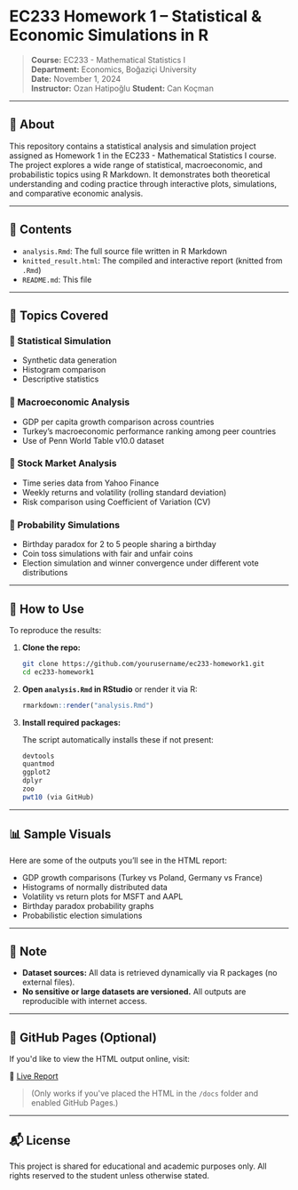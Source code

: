 # EC233 Homework 1 – Statistical & Economic Simulations in R

> **Course:** EC233 - Mathematical Statistics I  
> **Department:** Economics, Boğaziçi University  
> **Date:** November 1, 2024  
> **Instructor:** Ozan Hatipoğlu
> **Student:** Can Koçman

---

## 📘 About

This repository contains a statistical analysis and simulation project assigned as Homework 1 in the EC233 - Mathematical Statistics I course. The project explores a wide range of statistical, macroeconomic, and probabilistic topics using R Markdown. It demonstrates both theoretical understanding and coding practice through interactive plots, simulations, and comparative economic analysis.

---

## 📂 Contents

- `analysis.Rmd`: The full source file written in R Markdown
- `knitted_result.html`: The compiled and interactive report (knitted from `.Rmd`)
- `README.md`: This file

---

## 🧪 Topics Covered

### 🔹 Statistical Simulation

- Synthetic data generation
- Histogram comparison
- Descriptive statistics

### 🔹 Macroeconomic Analysis

- GDP per capita growth comparison across countries
- Turkey’s macroeconomic performance ranking among peer countries
- Use of Penn World Table v10.0 dataset

### 🔹 Stock Market Analysis

- Time series data from Yahoo Finance
- Weekly returns and volatility (rolling standard deviation)
- Risk comparison using Coefficient of Variation (CV)

### 🔹 Probability Simulations

- Birthday paradox for 2 to 5 people sharing a birthday
- Coin toss simulations with fair and unfair coins
- Election simulation and winner convergence under different vote distributions

---

## 🧰 How to Use

To reproduce the results:

1. **Clone the repo:**

   ```bash
   git clone https://github.com/yourusername/ec233-homework1.git
   cd ec233-homework1
   ```

2. **Open `analysis.Rmd` in RStudio** or render it via R:

   ```r
   rmarkdown::render("analysis.Rmd")
   ```

3. **Install required packages:**

   The script automatically installs these if not present:

   ```r
   devtools
   quantmod
   ggplot2
   dplyr
   zoo
   pwt10 (via GitHub)
   ```

---

## 📊 Sample Visuals

Here are some of the outputs you’ll see in the HTML report:

- GDP growth comparisons (Turkey vs Poland, Germany vs France)
- Histograms of normally distributed data
- Volatility vs return plots for MSFT and AAPL
- Birthday paradox probability graphs
- Probabilistic election simulations

---

## 📎 Note

- **Dataset sources:** All data is retrieved dynamically via R packages (no external files).
- **No sensitive or large datasets are versioned.** All outputs are reproducible with internet access.

---

## 🔗 GitHub Pages (Optional)

If you'd like to view the HTML output online, visit:

📎 [Live Report](https://yourusername.github.io/ec233-homework1/)

> (Only works if you've placed the HTML in the `/docs` folder and enabled GitHub Pages.)

---

## 📬 License

This project is shared for educational and academic purposes only. All rights reserved to the student unless otherwise stated.
